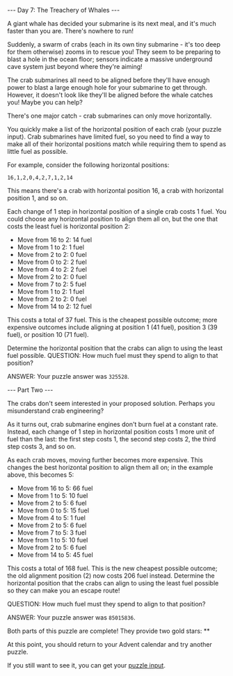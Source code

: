 --- Day 7: The Treachery of Whales ---

A giant whale has decided your submarine is its next meal, and it's much faster than you are. There's nowhere to run!

Suddenly, a swarm of crabs (each in its own tiny submarine - it's too deep for them otherwise) zooms in to rescue you! 
They seem to be preparing to blast a hole in the ocean floor; sensors indicate a massive underground cave system just beyond where they're aiming!

The crab submarines all need to be aligned before they'll have enough power to blast a large enough hole for your submarine to get through. 
However, it doesn't look like they'll be aligned before the whale catches you! Maybe you can help?

There's one major catch - crab submarines can only move horizontally.

You quickly make a list of the horizontal position of each crab (your puzzle input). Crab submarines have limited fuel, 
so you need to find a way to make all of their horizontal positions match while requiring them to spend as little fuel as possible.

For example, consider the following horizontal positions:

```16,1,2,0,4,2,7,1,2,14```

This means there's a crab with horizontal position 16, a crab with horizontal position 1, and so on.

Each change of 1 step in horizontal position of a single crab costs 1 fuel. 
You could choose any horizontal position to align them all on, but the one that costs the least fuel is horizontal position 2:

- Move from 16 to 2: 14 fuel
- Move from 1 to 2: 1 fuel
- Move from 2 to 2: 0 fuel
- Move from 0 to 2: 2 fuel
- Move from 4 to 2: 2 fuel
- Move from 2 to 2: 0 fuel
- Move from 7 to 2: 5 fuel
- Move from 1 to 2: 1 fuel
- Move from 2 to 2: 0 fuel
- Move from 14 to 2: 12 fuel

This costs a total of 37 fuel. This is the cheapest possible outcome; 
more expensive outcomes include aligning at position 1 (41 fuel), position 3 (39 fuel), or position 10 (71 fuel).

Determine the horizontal position that the crabs can align to using the least fuel possible. 
QUESTION: How much fuel must they spend to align to that position?

ANSWER: Your puzzle answer was ```325528```.

--- Part Two ---

The crabs don't seem interested in your proposed solution. Perhaps you misunderstand crab engineering?

As it turns out, crab submarine engines don't burn fuel at a constant rate. 
Instead, each change of 1 step in horizontal position costs 1 more unit of fuel than the last: the first step costs 1, the second step costs 2, 
the third step costs 3, and so on.

As each crab moves, moving further becomes more expensive. 
This changes the best horizontal position to align them all on; in the example above, this becomes 5:

- Move from 16 to 5: 66 fuel
- Move from 1 to 5: 10 fuel
- Move from 2 to 5: 6 fuel
- Move from 0 to 5: 15 fuel
- Move from 4 to 5: 1 fuel
- Move from 2 to 5: 6 fuel
- Move from 7 to 5: 3 fuel
- Move from 1 to 5: 10 fuel
- Move from 2 to 5: 6 fuel
- Move from 14 to 5: 45 fuel

This costs a total of 168 fuel. This is the new cheapest possible outcome; the old alignment position (2) now costs 206 fuel instead.
Determine the horizontal position that the crabs can align to using the least fuel possible so they can make you an escape route! 

QUESTION: How much fuel must they spend to align to that position?

ANSWER: Your puzzle answer was ```85015836```.

Both parts of this puzzle are complete! They provide two gold stars: **

At this point, you should return to your Advent calendar and try another puzzle.

If you still want to see it, you can get your [puzzle input](https://adventofcode.com/2021/day/7/input).
